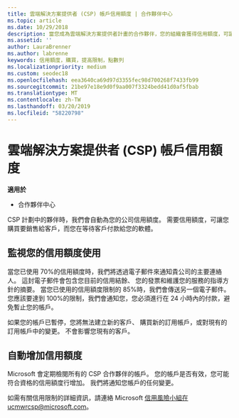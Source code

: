 ```yaml
---
title: 雲端解決方案提供者 (CSP) 帳戶信用額度 | 合作夥伴中心
ms.topic: article
ms.date: 10/29/2018
description: 當您成為雲端解決方案提供者計畫的合作夥伴，您的組織會獲得信用額度，可讓您在等候客戶付款的同時，購買軟體以銷售給客戶。
ms.assetid: ''
author: LauraBrenner
ms.author: labrenne
keywords: 信用額度，購買，提高限制，點數列
ms.localizationpriority: medium
ms.custom: seodec18
ms.openlocfilehash: eea3640ca69d97d3355fec98d700268f7433fb99
ms.sourcegitcommit: 21be97e18e9d0f9aa007f3324bedd41d0af5fbab
ms.translationtype: MT
ms.contentlocale: zh-TW
ms.lasthandoff: 03/20/2019
ms.locfileid: "58220798"
---
```

# <a name="cloud-solution-provider-csp-account-credit-limits"></a>雲端解決方案提供者 (CSP) 帳戶信用額度

**適用於**

- 合作夥伴中心

CSP 計劃中的夥伴時，我們會自動為您的公司信用額度。 需要信用額度，可讓您購買要銷售給客戶，而您在等待客戶付款給您的軟體。 

## <a name="monitoring-your-credit-use"></a>監視您的信用額度使用

當您已使用 70%的信用額度時，我們將透過電子郵件來通知貴公司的主要連絡人。 這封電子郵件會包含您目前的信用結餘、 您的發票和維護您的服務的指導方針的摘要。 當您已使用的信用額度限制的 85%時，我們會傳送另一個電子郵件。 您應該要達到 100%的限制，我們會通知您，您必須進行在 24 小時內的付款，避免暫止您的帳戶。 

如果您的帳戶已暫停，您將無法建立新的客戶、 購買新的訂用帳戶，或對現有的訂用帳戶中的變更。 不會影響您現有的客戶。 

## <a name="automatic-credit-limit-increase"></a>自動增加信用額度

Microsoft 會定期檢閱所有的 CSP 合作夥伴的帳戶。 您的帳戶是否有效，您可能符合資格的信用額度行增加。 我們將通知您帳戶的任何變更。 

如需有關信用限制的詳細資訊，請連絡 Microsoft 信用風險小組在ucmwrcsp@microsoft.com。 

